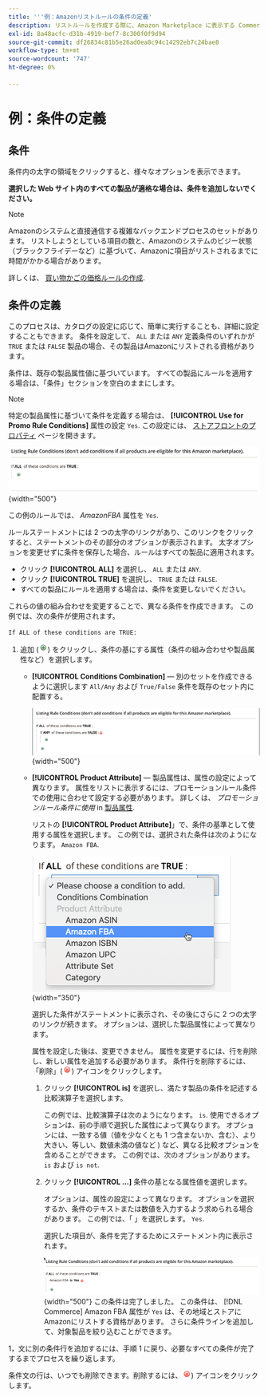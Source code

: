```yaml
---
title: '''例：Amazonリストルールの条件の定義'
description: リストルールを作成する際に、Amazon Marketplace に表示する Commerce カタログ商品を識別する条件を定義します。
exl-id: 8a48acfc-d31b-4919-bef7-8c300f0f9d94
source-git-commit: df26834c81b5e26ad0ea8c94c14292eb7c24bae8
workflow-type: tm+mt
source-wordcount: '747'
ht-degree: 0%

---
```


# 例：条件の定義

## 条件

条件内の太字の領域をクリックすると、様々なオプションを表示できます。

**選択した Web サイト内のすべての製品が適格な場合は、条件を追加しないでください。**

>[!NOTE]
>
>Amazonのシステムと直接通信する複雑なバックエンドプロセスのセットがあります。 リストしようとしている項目の数と、Amazonのシステムのビジー状態（ブラックフライデーなど）に基づいて、Amazonに項目がリストされるまでに時間がかかる場合があります。

詳しくは、 [買い物かごの価格ルールの作成](https://experienceleague.adobe.com/docs/commerce-admin/marketing/promotions/catalog-rules/price-rules-catalog-create.html).

## 条件の定義

このプロセスは、カタログの設定に応じて、簡単に実行することも、詳細に設定することもできます。 条件を設定して、 `ALL` または `ANY` 定義条件のいずれかが `TRUE` または `FALSE` 製品の場合、その製品はAmazonにリストされる資格があります。

条件は、既存の製品属性値に基づいています。 すべての製品にルールを適用する場合は、「条件」セクションを空白のままにします。

>[!NOTE]
>
>特定の製品属性に基づいて条件を定義する場合は、 **[!UICONTROL Use for Promo Rule Conditions]** 属性の設定 `Yes`. この設定には、 [ストアフロントのプロパティ](https://experienceleague.adobe.com/docs/commerce-admin/catalog/product-attributes/product-attributes-add.html) ページを開きます。

![条件 — 行 1](assets/ob-listing-rule-conditions-start.png){width="500"}

この例のルールでは、 _AmazonFBA_ 属性を `Yes`.

ルールステートメントには 2 つの太字のリンクがあり、このリンクをクリックすると、ステートメントのその部分のオプションが表示されます。 太字オプションを変更せずに条件を保存した場合、ルールはすべての製品に適用されます。

- クリック **[!UICONTROL ALL]** を選択し、 `ALL` または `ANY`.
- クリック **[!UICONTROL TRUE]** を選択し、 `TRUE` または `FALSE`.
- すべての製品にルールを適用する場合は、条件を変更しないでください。

これらの値の組み合わせを変更することで、異なる条件を作成できます。 この例では、次の条件が使用されます。

`If ALL of these conditions are TRUE:`

1. 追加 (![追加アイコン](assets/btn-add-grn.png)) をクリックし、条件の基にする属性（条件の組み合わせや製品属性など）を選択します。

   - **[!UICONTROL Conditions Combination]**  — 別のセットを作成できるように選択します `All/Any` および `True/False` 条件を既存のセット内に配置する。

      ![条件の組み合わせ](assets/ob-conditions-combinations.png){width="500"}

   - **[!UICONTROL Product Attribute]**  — 製品属性は、属性の設定によって異なります。 属性をリストに表示するには、プロモーションルール条件での使用に合わせて設定する必要があります。 詳しくは、 _プロモーションルール条件に使用_ in [製品属性](https://experienceleague.adobe.com/docs/commerce-admin/catalog/product-attributes/product-attributes.html).

      リストの **[!UICONTROL Product Attribute]**」で、条件の基準として使用する属性を選択します。 この例では、選択された条件は次のようになります。 `Amazon FBA`.

      ![条件ライン 2、パート 2](assets/ob-condition-attribute-dropdown.png){width="350"}

      選択した条件がステートメントに表示され、その後にさらに 2 つの太字のリンクが続きます。 オプションは、選択した製品属性によって異なります。

      属性を設定した後は、変更できません。 属性を変更するには、行を削除し、新しい属性を追加する必要があります。 条件行を削除するには、「削除」(![削除アイコン](assets/btn-del-red.png)) アイコンをクリックします。

      1. クリック **[!UICONTROL is]** を選択し、満たす製品の条件を記述する比較演算子を選択します。

         この例では、比較演算子は次のようになります。 `is`. 使用できるオプションは、前の手順で選択した属性によって異なります。 オプションには、一致する値（値を少なくとも 1 つ含まないか、含む）、より大きい、等しい、数値未満の値など ) など、異なる比較オプションを含めることができます。 この例では、次のオプションがあります。 `is` および `is not`.

      1. クリック **[!UICONTROL ...]** 条件の基となる属性値を選択します。

         オプションは、属性の設定によって異なります。 オプションを選択するか、条件のテキストまたは数値を入力するよう求められる場合があります。 この例では、「 」を選択します。 `Yes`.

         選択した項目が、条件を完了するためにステートメント内に表示されます。

         ![条件ライン 2、パート 3](assets/ob-listing-rule-condition-is.png){width="500"}
   この条件は完了しました。 この条件は、 [!DNL Commerce] Amazon FBA 属性が `Yes` は、その地域とストアにAmazonにリストする資格があります。 さらに条件ラインを追加して、対象製品を絞り込むことができます。

1，文に別の条件行を追加するには、手順 1 に戻り、必要なすべての条件が完了するまでプロセスを繰り返します。

条件文の行は、いつでも削除できます。削除するには、![削除アイコン](assets/btn-del-red.png)) アイコンをクリックします。
